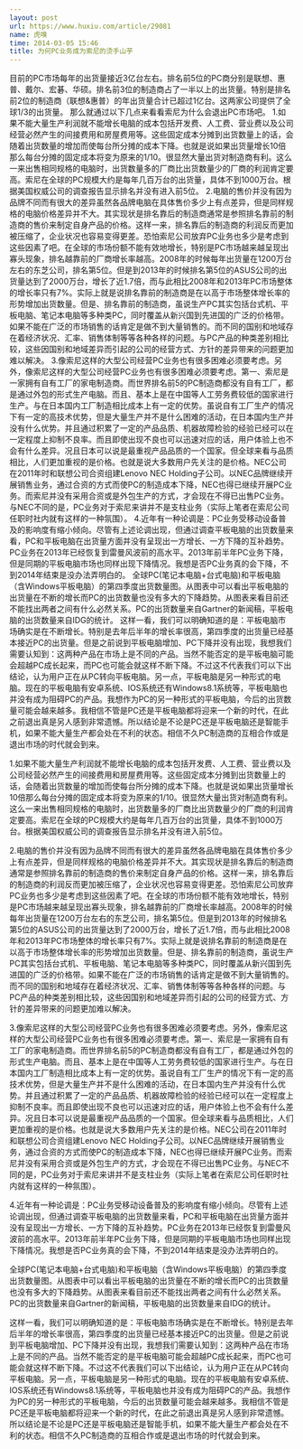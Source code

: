 ```yaml
---
layout: post
url: https://www.huxiu.com/article/29081
name: 虎嗅
time: 2014-03-05 15:46
title: 为何PC业务成为索尼的烫手山芋
---
```

目前的PC市场每年的出货量接近3亿台左右。排名前5位的PC商分别是联想、惠普、戴尔、宏碁、华硕。排名前3位的制造商占了一半以上的出货量。特别是排名前2位的制造商（联想&惠普）的年出货量合计已超过1亿台。这两家公司提供了全球1/3的出货量。 那么就通过以下几点来看看索尼为什么会退出PC市场吧。 1.如果不能大量生产利润就不能增长电脑的成本包括开发费、人工费、营业费以及公司经营必然产生的间接费用和房屋费用等。这些固定成本分摊到出货数量上的话，会随着出货数量的增加而使每台所分摊的成本下降。也就是说如果出货量增长10倍那么每台分摊的固定成本将变为原来的1/10。很显然大量出货对制造商有利。这么一来出售相同规格的电脑时，出货数量多的厂商比出货数量少的厂商的利润肯定要高。索尼在全球的PC规模大约是每年几百万台的出货量，具体不到1000万台。根据美国权威公司的调查报告显示排名并没有进入前5位。 2.电脑的售价并没有因为品牌不同而有很大的差异虽然各品牌电脑在具体售价多少上有点差异，但是同样规格的电脑价格差异并不大。其实现状是排名靠后的制造商通常是参照排名靠前的制造商的售价来制定自身产品的价格。这样一来，排名靠后的制造商的利润反而更加被压缩了，企业状况也容易变得更差。恐怕索尼公司放弃PC业务也多少是考虑到这些因素了吧。在全球的市场份额不能有效地增长，特别是PC市场越来越呈现出寡头现象，排名越靠前的厂商增长率越高。2008年的时候每年出货量在1200万台左右的东芝公司，排名第5位。但是到2013年的时候排名第5位的ASUS公司的出货量达到了2000万台，增长了近1.7倍，而与此相比2008年和2013年PC市场整体的增长率只有7%。实际上就是说排名靠前的制造商是在以高于市场整体增长率的形势增加出货数量。但是、排名靠前的制造商，虽说生产PC其实包括台式机、平板电脑、笔记本电脑等多种类PC，同时覆盖从新兴国到先进国的广泛的价格带。如果不能在广泛的市场销售的话肯定是做不到大量销售的。而不同的国别和地域存在着经济状况、汇率、销售体制等等各种各样的问题。与PC产品的种类差别相比较，这些因国别和地域差异而引起的公司的经营方式、方针的差异带来的问题更加难以解决。 3.像索尼这样的大型公司经营PC业务也有很多困难必须要考虑。另外，像索尼这样的大型公司经营PC业务也有很多困难必须要考虑。第一、索尼是一家拥有自有工厂的家电制造商。而世界排名前5的PC制造商都没有自有工厂，都是通过外包的形式生产电脑。而且、基本上是在中国等人工劳务费较低的国家进行生产。与在日本国内工厂制造相比成本上有一定的优势。虽说自有工厂生产的情况下有一定的高技术优势，但是大量生产并不是什么困难的活动，在日本国内生产并没有什么优势。并且通过积累了一定的产品品质、机器故障检验的经验已经可以在一定程度上抑制不良率。而且即使出现不良也可以迅速对应的话，用户体验上也不会有什么差异。况且日本可以说是最重视产品品质的一个国家。但全球来看与品质相比，人们更加重视的是价格。也就是说大多数用户先关注的是价格。NEC公司在2011年时和联想公司合资组建Lenovo NEC Holding子公司。以NEC品牌继续开展销售业务，通过合资的方式而使PC的制造成本下降，NEC也得已继续开展PC业务。而索尼并没有采用合资或是外包生产的方式，才会现在不得已出售PC业务。与NEC不同的是，PC业务对于索尼来讲并不是支柱业务（实际上笔者在索尼公司任职时社内就有这样的一种氛围）。 4.近年有一种论调是：PC业务受移动设备普及的影响度有缩小倾向。尽管有上述论调出现，但通过调查平板电脑的出货数量来看，PC和平板电脑在出货量方面并没有呈现出一方增长、一方下降的互补趋势。PC业务在2013年已经恢复到雷曼风波前的高水平。2013年前半年PC业务下降，但是同期的平板电脑市场也同样出现下降情况。我想是否PC业务真的会下降，不到2014年结束是没办法弄明白的。 全球PC(笔记本电脑+台式电脑)和平板电脑（含Windows平板电脑）的第四季度出货数量图。从图表中可以看出平板电脑的出货量在不断的增长而PC的出货数量也没有多大的下降趋势。从图表来看目前还不能找出两者之间有什么必然关系。PC的出货数量来自Gartner的新闻稿，平板电脑的出货数量来自IDG的统计。 这样一看，我们可以明确知道的是：平板电脑市场确实是在不断增长。特别是去年后半年的增长率很高，第四季度的出货量已经基本接近PC的出货量。但是之前说到平板电脑增加、PC下降并没有出现，我想我们需要认知到：这两种产品在市场上是不同的产品。当然不能否定的是平板电脑可能会超越PC成长起来，而PC也可能会就这样不断下降。不过这不代表我们可以下出结论，认为用户正在从PC转向平板电脑。另一点，平板电脑是另一种形式的电脑。现在的平板电脑有安卓系统、IOS系统还有Windows8.1系统等，平板电脑也并没有成为阻碍PC的产品。我想作为PC的另一种形式的平板电脑，今后的出货数量可能会越来越多。我相信不管是PC还是平板电脑都将迎来一个新的时代，在此之前退出真是另人感到非常遗憾。所以结论是不论是PC还是平板电脑还是智能手机，如果不能大量生产都会处在不利的状态。相信不久PC制造商的互相合作或是退出市场的时代就会到来。

1.如果不能大量生产利润就不能增长电脑的成本包括开发费、人工费、营业费以及公司经营必然产生的间接费用和房屋费用等。这些固定成本分摊到出货数量上的话，会随着出货数量的增加而使每台所分摊的成本下降。也就是说如果出货量增长10倍那么每台分摊的固定成本将变为原来的1/10。很显然大量出货对制造商有利。这么一来出售相同规格的电脑时，出货数量多的厂商比出货数量少的厂商的利润肯定要高。索尼在全球的PC规模大约是每年几百万台的出货量，具体不到1000万台。根据美国权威公司的调查报告显示排名并没有进入前5位。

2.电脑的售价并没有因为品牌不同而有很大的差异虽然各品牌电脑在具体售价多少上有点差异，但是同样规格的电脑价格差异并不大。其实现状是排名靠后的制造商通常是参照排名靠前的制造商的售价来制定自身产品的价格。这样一来，排名靠后的制造商的利润反而更加被压缩了，企业状况也容易变得更差。恐怕索尼公司放弃PC业务也多少是考虑到这些因素了吧。在全球的市场份额不能有效地增长，特别是PC市场越来越呈现出寡头现象，排名越靠前的厂商增长率越高。2008年的时候每年出货量在1200万台左右的东芝公司，排名第5位。但是到2013年的时候排名第5位的ASUS公司的出货量达到了2000万台，增长了近1.7倍，而与此相比2008年和2013年PC市场整体的增长率只有7%。实际上就是说排名靠前的制造商是在以高于市场整体增长率的形势增加出货数量。但是、排名靠前的制造商，虽说生产PC其实包括台式机、平板电脑、笔记本电脑等多种类PC，同时覆盖从新兴国到先进国的广泛的价格带。如果不能在广泛的市场销售的话肯定是做不到大量销售的。而不同的国别和地域存在着经济状况、汇率、销售体制等等各种各样的问题。与PC产品的种类差别相比较，这些因国别和地域差异而引起的公司的经营方式、方针的差异带来的问题更加难以解决。

3.像索尼这样的大型公司经营PC业务也有很多困难必须要考虑。另外，像索尼这样的大型公司经营PC业务也有很多困难必须要考虑。第一、索尼是一家拥有自有工厂的家电制造商。而世界排名前5的PC制造商都没有自有工厂，都是通过外包的形式生产电脑。而且、基本上是在中国等人工劳务费较低的国家进行生产。与在日本国内工厂制造相比成本上有一定的优势。虽说自有工厂生产的情况下有一定的高技术优势，但是大量生产并不是什么困难的活动，在日本国内生产并没有什么优势。并且通过积累了一定的产品品质、机器故障检验的经验已经可以在一定程度上抑制不良率。而且即使出现不良也可以迅速对应的话，用户体验上也不会有什么差异。况且日本可以说是最重视产品品质的一个国家。但全球来看与品质相比，人们更加重视的是价格。也就是说大多数用户先关注的是价格。NEC公司在2011年时和联想公司合资组建Lenovo NEC Holding子公司。以NEC品牌继续开展销售业务，通过合资的方式而使PC的制造成本下降，NEC也得已继续开展PC业务。而索尼并没有采用合资或是外包生产的方式，才会现在不得已出售PC业务。与NEC不同的是，PC业务对于索尼来讲并不是支柱业务（实际上笔者在索尼公司任职时社内就有这样的一种氛围）。

4.近年有一种论调是：PC业务受移动设备普及的影响度有缩小倾向。尽管有上述论调出现，但通过调查平板电脑的出货数量来看，PC和平板电脑在出货量方面并没有呈现出一方增长、一方下降的互补趋势。PC业务在2013年已经恢复到雷曼风波前的高水平。2013年前半年PC业务下降，但是同期的平板电脑市场也同样出现下降情况。我想是否PC业务真的会下降，不到2014年结束是没办法弄明白的。

全球PC(笔记本电脑+台式电脑)和平板电脑（含Windows平板电脑）的第四季度出货数量图。从图表中可以看出平板电脑的出货量在不断的增长而PC的出货数量也没有多大的下降趋势。从图表来看目前还不能找出两者之间有什么必然关系。PC的出货数量来自Gartner的新闻稿，平板电脑的出货数量来自IDG的统计。

这样一看，我们可以明确知道的是：平板电脑市场确实是在不断增长。特别是去年后半年的增长率很高，第四季度的出货量已经基本接近PC的出货量。但是之前说到平板电脑增加、PC下降并没有出现，我想我们需要认知到：这两种产品在市场上是不同的产品。当然不能否定的是平板电脑可能会超越PC成长起来，而PC也可能会就这样不断下降。不过这不代表我们可以下出结论，认为用户正在从PC转向平板电脑。另一点，平板电脑是另一种形式的电脑。现在的平板电脑有安卓系统、IOS系统还有Windows8.1系统等，平板电脑也并没有成为阻碍PC的产品。我想作为PC的另一种形式的平板电脑，今后的出货数量可能会越来越多。我相信不管是PC还是平板电脑都将迎来一个新的时代，在此之前退出真是另人感到非常遗憾。所以结论是不论是PC还是平板电脑还是智能手机，如果不能大量生产都会处在不利的状态。相信不久PC制造商的互相合作或是退出市场的时代就会到来。

